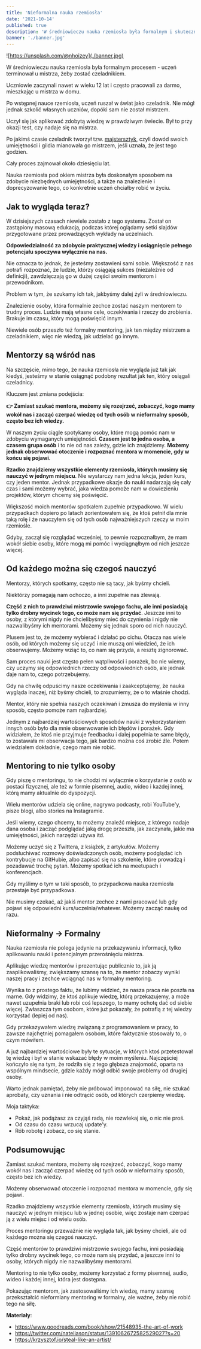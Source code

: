 ```yaml
---
title: 'Nieformalna nauka rzemiosła'
date: '2021-10-14'
published: true
description: 'W średniowieczu nauka rzemiosła była formalnym i skutecznym procesem - uczeń terminował u mistrza, żeby zostać czeladnikiem. Dzisiaj ten proces wygląda inaczej, ale można go zasymulować i osiągnąć podobne wyniki.'
banner: './banner.jpg'
---
```


![https://unsplash.com/@nhoizey](./banner.jpg)

W średniowieczu nauka rzemiosła była formalnym procesem - uczeń terminował u mistrza, żeby zostać czeladnikiem.

Uczniowie zaczynali nawet w wieku 12 lat i często pracowali za darmo, mieszkając u mistrza w domu.

Po wstępnej nauce rzemiosła, uczeń ruszał w świat jako czeladnik. Nie mógł jednak szkolić własnych uczniów, dopóki sam nie został mistrzem.

Uczył się jak aplikować zdobytą wiedzę w prawdziwym świecie. Był to przy okazji test, czy nadaje się na mistrza.

Po jakimś czasie czeladnik tworzył tzw. [majstersztyk](https://pl.wikipedia.org/wiki/Majstersztyk), czyli dowód swoich umiejętności i gildia mianowała go mistrzem, jeśli uznała, że jest tego godzien.

Cały proces zajmował około dziesięciu lat.

Nauka rzemiosła pod okiem mistrza była doskonałym sposobem na zdobycie niezbędnych umiejętności, a także na znalezienie i doprecyzowanie tego, co konkretnie uczeń chciałby robić w życiu.

## Jak to wygląda teraz?

W dzisiejszych czasach niewiele zostało z tego systemu. Został on zastąpiony masową edukacją, podczas której oglądamy setki slajdów przygotowane przez prowadzących wykłady na uczelniach.

**Odpowiedzialność za zdobycie praktycznej wiedzy i osiągnięcie pełnego potencjału spoczywa wyłącznie na nas.**

Nie oznacza to jednak, że jesteśmy zostawieni sami sobie. Większość z nas potrafi rozpoznać, że ludzie, którzy osiągają sukces (niezależnie od definicji), zawdzięczają go w dużej części swoim mentorom i przewodnikom.

Problem w tym, że szukamy ich tak, jakbyśmy dalej żyli w średniowieczu.

Znalezienie osoby, która formalnie zechce zostać naszym mentorem to trudny proces. Ludzie mają własne cele, oczekiwania i rzeczy do zrobienia. Brakuje im czasu, który mogą poświęcić innym.

Niewiele osób przeszło też formalny mentoring, jak ten między mistrzem a czeladnikiem, więc nie wiedzą, jak udzielać go innym.

## Mentorzy są wśród nas

Na szczęście, mimo tego, że nauka rzemiosła nie wygląda już tak jak kiedyś, jesteśmy w stanie osiągnąć podobny rezultat jak ten, który osiągali czeladnicy.

Kluczem jest zmiana podejścia:

**👉 Zamiast szukać mentora, możemy się rozejrzeć, zobaczyć, kogo mamy wokół nas i zacząć czerpać wiedzę od tych osób w nieformalny sposób, często bez ich wiedzy.**

W naszym życiu ciągle spotykamy osoby, które mogą pomóc nam w zdobyciu wymaganych umiejętności. **Czasem jest to jedna osoba, a czasem grupa osób** i to nie od nas zależy, gdzie ich znajdziemy. **Możemy jednak obserwować otoczenie i rozpoznać mentora w momencie, gdy w końcu się pojawi**.

**Rzadko znajdziemy wszystkie elementy rzemiosła, których musimy się nauczyć w jednym miejscu**. Nie wystarczy nam jedna lekcja, jeden kurs, czy jeden mentor. Jednak przypadkowe okazje do nauki nadarzają się cały czas i sami możemy wybrać, jaka wiedza pomoże nam w dowiezieniu projektów, którym chcemy się poświęcić.

Większość moich mentorów spotkałem zupełnie przypadkowo. W wielu przypadkach dopiero po latach zorientowałem się, że ktoś pełnił dla mnie taką rolę i że nauczyłem się od tych osób najważniejszych rzeczy w moim rzemiośle.

Gdyby, zaczął się rozglądać wcześniej, to pewnie rozpoznałbym, że mam wokół siebie osoby, które mogą mi pomóc i wyciągnąłbym od nich jeszcze więcej.

## Od każdego można się czegoś nauczyć

Mentorzy, których spotkamy, często nie są tacy, jak byśmy chcieli.

Niektórzy pomagają nam ochoczo, a inni zupełnie nas zlewają.

**Część z nich to prawdziwi mistrzowie swojego fachu, ale inni posiadają tylko drobny wycinek tego, co może nam się przydać**. Jeszcze inni to osoby, z którymi nigdy nie chcielibyśmy mieć do czynienia i nigdy nie nazwalibyśmy ich mentorami. Możemy się jednak sporo od nich nauczyć.

Plusem jest to, że możemy wybierać i działać po cichu. Otacza nas wiele osób, od których możemy się uczyć i nie muszą oni wiedzieć, że ich obserwujemy. Możemy wziąć to, co nam się przyda, a resztę zignorować.

Sam proces nauki jest często pełen wątpliwości i porażek, bo nie wiemy, czy uczymy się odpowiednich rzeczy od odpowiednich osób, ale jednak daje nam to, czego potrzebujemy.

Gdy na chwilę odpuścimy nasze oczekiwania i zaakceptujemy, że nauka wygląda inaczej, niż byśmy chcieli, to zrozumiemy, że o to właśnie chodzi.

Mentor, który nie spełnia naszych oczekiwań i zmusza do myślenia w inny sposób, często pomoże nam najbardziej.

Jednym z najbardziej wartościowych sposobów nauki z wykorzystaniem innych osób było dla mnie obserwowanie ich błędów i porażek. Gdy widziałem, że ktoś nie przyjmuje feedbacku i dalej popełnia te same błędy, to zostawała mi obserwacja tego, jak bardzo można coś zrobić źle. Potem wiedziałem dokładnie, czego mam nie robić.

## Mentoring to nie tylko osoby

Gdy piszę o mentoringu, to nie chodzi mi wyłącznie o korzystanie z osób w postaci fizycznej, ale też w formie pisemnej, audio, wideo i każdej innej, którą mamy aktualnie do dyspozycji.

Wielu mentorów udziela się online, nagrywa podcasty, robi YouTube'y, pisze blogi, albo stories na Instagramie.

Jeśli wiemy, czego chcemy, to możemy znaleźć miejsce, z którego nadaje dana osoba i zacząć podglądać jaką drogę przeszła, jak zaczynała, jakie ma umiejętności, jakich narzędzi używa itd.

Możemy uczyć się z Twittera, z książek, z artykułów. Możemy podsłuchiwać rozmowy doświadczonych osób, możemy podglądać ich kontrybucje na GitHubie, albo zapisać się na szkolenie, które prowadzą i pozadawać trochę pytań. Możemy spotkać ich na meetupach i konferencjach.

Gdy myślimy o tym w taki sposób, to przypadkowa nauka rzemiosła przestaje być przypadkowa.

Nie musimy czekać, aż jakiś mentor zechce z nami pracować lub gdy pojawi się odpowiedni kurs/uczelnia/whatever. Możemy zacząć naukę od razu.

## Nieformalny -> Formalny

Nauka rzemiosła nie polega jedynie na przekazywaniu informacji, tylko aplikowaniu nauki i potencjalnym przerośnięciu mistrza.

Aplikując wiedzę mentorów i prezentując publicznie to, jak ją zaaplikowaliśmy, zwiększamy szansę na to, że mentor zobaczy wyniki naszej pracy i zechce wciągnąć nas w formalny mentoring.

Wynika to z prostego faktu, że lubimy widzieć, że nasza praca nie poszła na marne. Gdy widzimy, że ktoś aplikuje wiedzę, którą przekazujemy, a może nawet uzupełnia braki lub robi coś lepszego, to mamy ochotę dać od siebie więcej. Zwłaszcza tym osobom, które już pokazały, że potrafią z tej wiedzy korzystać (lepiej od nas).

Gdy przekazywałem wiedzę związaną z programowaniem w pracy, to zawsze najchętniej pomagałem osobom, które faktycznie stosowały to, o czym mówiłem.

A już najbardziej wartościowe były te sytuacje, w których ktoś przetestował tę wiedzę i był w stanie wskazać błędy w moim myśleniu. Najczęściej kończyło się na tym, że rodziła się z tego głębsza znajomość, oparta na wspólnym mindsecie, gdzie każdy mógł odbić swoje problemy od drugiej osoby.

Warto jednak pamiętać, żeby nie próbować imponować na siłę, nie szukać aprobaty, czy uznania i nie odtrącić osób, od których czerpiemy wiedzę.

Moja taktyka:

- Pokaż, jak podążasz za czyjąś radą, nie rozwlekaj się, o nic nie proś.
- Od czasu do czasu wrzucaj update'y.
- Rób robotę i zobacz, co się stanie.

## Podsumowując

Zamiast szukać mentora, możemy się rozejrzeć, zobaczyć, kogo mamy wokół nas i zacząć czerpać wiedzę od tych osób w nieformalny sposób, często bez ich wiedzy.

Możemy obserwować otoczenie i rozpoznać mentora w momencie, gdy się pojawi.

Rzadko znajdziemy wszystkie elementy rzemiosła, których musimy się nauczyć w jednym miejscu lub w jednej osobie, więc zostaje nam czerpać ją z wielu miejsc i od wielu osób.

Proces mentoringu przeważnie nie wygląda tak, jak byśmy chcieli, ale od każdego można się czegoś nauczyć.

Część mentorów to prawdziwi mistrzowie swojego fachu, inni posiadają tylko drobny wycinek tego, co może nam się przydać, a jeszcze inni to osoby, których nigdy nie nazwalibyśmy mentorami.

Mentoring to nie tylko osoby, możemy korzystać z formy pisemnej, audio, wideo i każdej innej, która jest dostępna.

Pokazując mentorom, jak zastosowaliśmy ich wiedzę, mamy szansę przekształcić nieformlany mentoring w formalny, ale ważne, żeby nie robić tego na siłę.

**Materiały**:

- https://www.goodreads.com/book/show/21548935-the-art-of-work
- https://twitter.com/nateliason/status/1391062672582529027?s=20
- https://krzysztof.io/steal-like-an-artist/